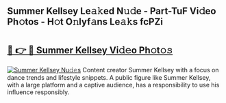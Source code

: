 ## Summer Kellsey Le𝚊𝚔ed N𝚞𝚍e - Part-TuF Vi𝚍eo Ph𝚘tos - H𝚘t O𝚗lyf𝚊ns Le𝚊𝚔s fcPZi

# <h2><a href="http://hf4avk.feru.top/?c=Summer+Kellsey">🔗 👉 🔴 Summer Kellsey Vi𝚍𝚎o Ph𝚘t𝚘𝚜</a></h2>

[![Summer Kellsey Nu𝚍𝚎s](https://i.imgur.com/0TWrTi3.gif)](http://hf4avk.feru.top/?c=Summer+Kellsey)
Content creator Summer Kellsey with a focus on dance trends and lifestyle snippets. A public figure like Summer Kellsey, with a large platform and a captive audience, has a responsibility to use his influence responsibly. 
